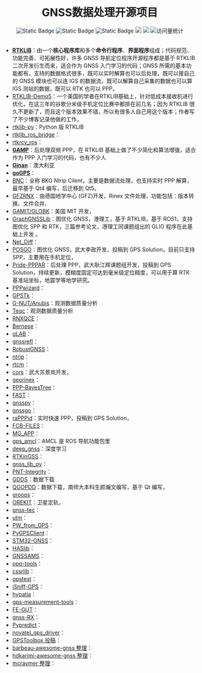 <div align="center">
<h1>GNSS数据处理开源项目</h1>
</div>



<div align="center">
    <img alt="Static Badge" src="https://img.shields.io/badge/QQ-1482275402-red">
    <img alt="Static Badge" src="https://img.shields.io/badge/%E5%BE%AE%E4%BF%A1-lizhengxiao99-green">
    <img alt="Static Badge" src="https://img.shields.io/badge/Email-dauger%40126.com-brown">
    <a href="https://blog.csdn.net/daoge2666/"><img src="https://img.shields.io/badge/CSDN-论坛-c32136" /></a>
    <a href="https://www.zhihu.com/people/dao-ge-92-60/"><img src="https://img.shields.io/badge/Zhihu-知乎-blue" /></a>
    <img src="https://komarev.com/ghpvc/?username=LiZhengXiao99&label=Views&color=0e75b6&style=flat" alt="访问量统计" />
</div>
<br/>

* **[RTKLIB](https://www.rtklib.com/)**：由一个**核心程序库**和多个**命令行程序**、**界面程序**组成；代码规范、功能完善、可拓展性好，许多 GNSS 导航定位程序开源程序都是基于 RTKLIB 二次开发衍生而来，适合作为 GNSS 入门学习的代码；GNSS 所需的基本功能都有，支持的数据格式很多，既可以实时解算也可以后处理，既可以接自己的 GNSS 模块也可以连 IGS 的数据流，既可以解算自己采集的数据也可以算 IGS 测站的数据，既可以 RTK 也可以 PPP。
* [RTKLIB-Demo5](https://github.com/rtklibexplorer/RTKLIB)：一个美国的学者在RTKLIB基础上，针对低成本接收机进行优化，在这三年的谷歌分米级手机定位比赛中都排在前几名；因为 RTKLIB 很久不更新了，而且这个版本效果不错，所以有很多人自己用这个版本；作者写了不少博客记录他做的工作，
* [rtklib-py](https://github.com/rtklibexplorer/rtklib-py)：Python 版 RTKLIB
* [rtklib_ros_bridge](https://github.com/MapIV/rtklib_ros_bridge)：
* [rtkrcv_ros](https://github.com/ajbfinesc/rtkrcv_ros)：
* **[GAMP](https://geodesy.noaa.gov/gps-toolbox/GAMP.htm)**：后处理双频 PPP，在 RTKLIB 基础上做了不少简化和算法增强，适合作为 PPP 入门学习的代码，也有不少人
* **[Ginan](https://github.com/GeoscienceAustralia/ginan)**：澳大利亚
* **[goGPS](https://github.com/goGPS-Project/goGPS_MATLAB)**：
* [BNC](https://igs.bkg.bund.de/ntrip/bnc)：全称 BKG Ntrip Cilent，主要是数据流处理，也支持实时 PPP 解算，最早基于 Qt4 编写，后迁移到 Qt5。
* [GFZRNX](https://dataservices.gfz-potsdam.de/panmetaworks/showshort.php?id=escidoc:1577894)：由德国地学中心 (GFZ)开发，Rinex 文件处理，功能包括：版本转换、文件合并、
* [GAMIT/GLOBK]()：美国 MIT 开发，
* [GraphGNSSLib](https://github.com/weisongwen/GraphGNSSLib)：图优化 GNSS，港理工，基于 RTKLIB，基于 ROS1，支持图优化 SPP 和 RTK，三篇参考论文，港理工同课题组出的 GLIO 程序在此基础上开发 。
* [Net_Diff](https://github.com/YizeZhang/Net_Diff)：
* [POSGO](https://github.com/lizhengnss/POSGO)：图优化 GNSS，武大李政开发，投稿到 GPS Solution，目前只支持 SPP，主要用在手机定位，
* [Pride-PPPAR](https://github.com/PrideLab/PRIDE-PPPAR)：后处理 PPP，武大耿江辉课题组开发，投稿到 GPS Solution，持续更新，模糊度固定可达到毫米级定位精度，可以用于算 RTK 基准站坐标，地震学等地学研究。
* [PPPwizard](http://www.ppp-wizard.net/)：
* [GPSTk](https://github.com/SGL-UT/GPSTk)：
* [G-NUT/Anubis](https://www.pecny.cz/Joomla25/index.php/gnss/sw/anubis)：观测数据质量分析
* [Teqc](https://www.unavco.org/software/data-processing/teqc/teqc.html)：观测数据质量分析
* [RNXQCE](https://github.com/cuizilu/RNXQCE)：
* [Bernese](https://www.bernese.unibe.ch/)：
* [gLAB](https://github.com/valgur/gLAB?tab=readme-ov-file)：
* [gnssrefl](https://github.com/kristinemlarson/gnssrefl)：
* [RobustGNSS](https://github.com/wvu-navLab/RobustGNSS)：
* [ntrip](https://github.com/sevensx/ntrip)：
* [rtcm](https://github.com/Node-NTRIP/rtcm)：
* [cors](https://github.com/Erensu/cors)：武大苏景岚开发，
* [georinex](https://github.com/geospace-code/georinex)：
* [PPP-BayesTree](https://github.com/wvu-navLab/PPP-BayesTree)：
* [FAST](https://github.com/ChangChuntao/FAST)：
* [gnsspy](https://github.com/GNSSpy-Project/gnsspy)：
* [gnssgo](https://github.com/FengXuebin/gnssgo)：
* [raPPPid](https://github.com/TUW-VieVS/raPPPid)：实时快速 PPP，投稿到 GPS Solution，
* [FCB-FILES](https://github.com/FCB-SGG/FCB-FILES)：
* [MG_APP](https://github.com/XiaoGongWei/MG_APP)：
* [gps_amcl](https://github.com/midemig/gps_amcl)：AMCL 是 ROS 导航功能包里
* [deep_gnss](https://github.com/Stanford-NavLab/deep_gnss)：深度学习
* [RTKinGSS](https://github.com/shaolinbit/RTKinGSS)：
* [gnss_lib_py](https://github.com/Stanford-NavLab/gnss_lib_py)：
* [PNT-Integrity](https://github.com/cisagov/PNT-Integrity)：
* [GDDS](https://geodesy.noaa.gov/gps-toolbox/gdds.shtml)：数据下载
* [QGOPDD](https://github.com/yhw605/QGOPDD)：数据下载，南师大本科生颜瀚文编写，基于 Qt 编写，
* [groops](https://github.com/groops-devs/groops)：
* [OREKIT](https://link.zhihu.com/?target=https%3A//www.orekit.org/)：卫星定轨，
* [gnss-tec](https://github.com/gnss-lab/gnss-tec)：
* [utm](https://github.com/sfegan/utm)：
* [PW_from_GPS](https://github.com/ZiskinZiv/PW_from_GPS)：
* [PyGPSClient](https://github.com/semuconsulting/PyGPSClient)：
* [STM32-GNSS](https://github.com/SimpleMethod/STM32-GNSS)：
* [HASlib](https://github.com/nlsfi/HASlib)：
* [GNSSAMS](https://github.com/GanAHE/GNSSAMS)：
* [ppp-tools](https://github.com/aewallin/ppp-tools)：
* [cssrlib](https://github.com/hirokawa/cssrlib)：
* [gpstest](https://github.com/barbeau/gpstest)：
* [iSniff-GPS](https://github.com/hubert3/iSniff-GPS)：
* [hypatia](https://github.com/snkas/hypatia)：
* [gps-measurement-tools](https://github.com/google/gps-measurement-tools)：
* [FE-GUT](https://github.com/zhaoqj23/FE-GUT)：
* [gnss-RX](https://github.com/HeryMwenegoha/gnss-RX)：
* [Pypredict](https://github.com/spel-uchile/Pypredict)：
* [novatel_gps_driver](https://github.com/swri-robotics/novatel_gps_driver)：
* [GPSToolbox 投稿](https://geodesy.noaa.gov/gps-toolbox/exist.htm)：
* [barbeau-awesome-gnss 整理](https://github.com/barbeau/awesome-gnss)：
* [hdkarimi-awesome-gnss 整理](https://github.com/hdkarimi/awesome-gnss)：
* [mcraymer 整理](https://mcraymer.github.io/geodesy/index.html)：